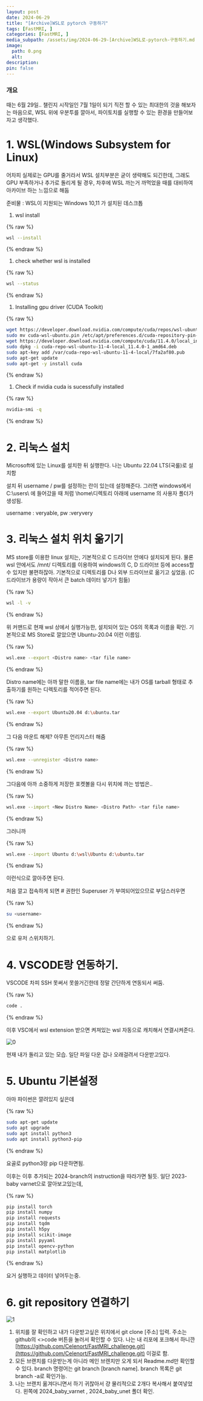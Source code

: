 ```yaml
---
layout: post
date: 2024-06-29
title: "[Archive]WSL로 pytorch 구동하기"
tags: [FastMRI, ]
categories: [FastMRI, ]
media_subpath: /assets/img/2024-06-29-[Archive]WSL로-pytorch-구동하기.md
image:
  path: 0.png
  alt:  
description:  
pin: false
---
```



### 개요


때는 6월 29일.. 챌린지 시작일인 7월 1일이 되기 직전 할 수 있는 최대한의 것을 해보자는 마음으로, WSL 위에 우분투를 깔아서, 파이토치를 실행할 수 있는 환경을 만들어보자고 생각했다. 


# 1. WSL(Windows Subsystem for Linux) 


어차피 실제로는 GPU를 줄거라서 WSL 설치부분은 굳이 생략해도 되긴한데, 그래도 GPU 부족하거나 추가로 돌리게 될 경우, 차후에 WSL 까는거 까먹었을 때를 대비하여 아카이브 하는 느낌으로 해둠


준비물 : WSL이 지원되는 Windows 10,11 가 설치된 데스크톱

1. wsl install


{% raw %}
```bash
wsl --install
```
{% endraw %}


1. check whether wsl is installed


{% raw %}
```bash
wsl --status
```
{% endraw %}


1. Installing gpu driver (CUDA Toolkit)


{% raw %}
```bash
wget https://developer.download.nvidia.com/compute/cuda/repos/wsl-ubuntu/x86_64/cuda-wsl-ubuntu.pin
sudo mv cuda-wsl-ubuntu.pin /etc/apt/preferences.d/cuda-repository-pin-600
wget https://developer.download.nvidia.com/compute/cuda/11.4.0/local_installers/cuda-repo-wsl-ubuntu-11-4-local_11.4.0-1_amd64.deb
sudo dpkg -i cuda-repo-wsl-ubuntu-11-4-local_11.4.0-1_amd64.deb
sudo apt-key add /var/cuda-repo-wsl-ubuntu-11-4-local/7fa2af80.pub
sudo apt-get update
sudo apt-get -y install cuda
```
{% endraw %}


1. Check if nvidia cuda is sucessfully installed


{% raw %}
```bash
nvidia-smi -q
```
{% endraw %}



# 2. 리눅스 설치


Microsoft에 있는 Linux를 설치한 뒤 실행한다. 나는 Ubuntu 22.04 LTS(국룰)로 설치함


설치 뒤 username / pw를 설정하는 란이 있는데 설정해준다. 그러면 windows에서 C:\users\ 에 들어갔을 때 처럼 \home\디렉토리 아래에 username 의 사용자 폴더가 생성됨.


username : veryable, pw :veryvery


# 3. 리눅스 설치 위치 옮기기


MS store를 이용한 linux 설치는, 기본적으로 C 드라이브 안에다 설치되게 된다. 물론 wsl 안에서도 /mnt/ 디렉토리를 이용하여 windows의 C, D 드라이브 등에 access할 수 있지만 불편하잖아. 기본적으로 디렉토리를 D나 외부 드라이브로 옮기고 싶었음. (C 드라이브가 용량이 작아서 큰 batch 데이터 넣기가 힘듦)



{% raw %}
```bash
wsl -l -v
```
{% endraw %}



위 커맨드로 현재 wsl 상에서 실행가능한, 설치되어 있는 OS의 목록과 이름을 확인. 기본적으로 MS Store로 깔았으면 Ubuntu-20.04 이런 이름임.



{% raw %}
```bash
wsl.exe --export <Distro name> <tar file name>
```
{% endraw %}



Distro name에는 아까 말한 이름을, tar file name에는 내가 OS를 tarball 형태로 추출하기를 원하는 디렉토리를 적어주면 된다.



{% raw %}
```bash
wsl.exe --export Ubuntu20.04 d:\ubuntu.tar
```
{% endraw %}



그 다음 마운트 해제? 아무튼 언리지스터 해줌



{% raw %}
```bash
wsl.exe --unregister <Distro name>
```
{% endraw %}



그다음에 아까 소중하게 저장한 포켓볼을 다시 위치에 까는 방법은..



{% raw %}
```bash
wsl.exe --import <New Distro Name> <Distro Path> <tar file name>
```
{% endraw %}



그러니까



{% raw %}
```bash
wsl.exe --import Ubuntu d:\wsl\Ubuntu d:\ubuntu.tar
```
{% endraw %}



이런식으로 깔아주면 된다.


처음 깔고 접속하게 되면 # 권한인 Superuser 가 부여되어있으므로 부담스러우면 



{% raw %}
```bash
su <username>
```
{% endraw %}



으로 유저 스위치하기.


# 4. VSCODE랑 연동하기.


VSCODE 차피 SSH 못써서 못쓸거긴한데 정말 간단하게 연동되서 써둠.



{% raw %}
```bash
code .
```
{% endraw %}



이후 VSC에서 wsl extension 받으면 켜져있는 wsl 자동으로 캐치해서 연결시켜준다. 


![0](/0.png)


현재 내가 돌리고 있는 모습. 일단 파일 다운 겁나 오래걸려서 다운받고있다. 


# 5. Ubuntu 기본설정


아마 파이썬은 깔려있지 싶은데



{% raw %}
```bash
sudo apt-get update
sudo apt upgrade
sudo apt install python3
sudo apt install python3-pip
```
{% endraw %}



요골로 python3랑 pip 다운하면됨.


이후는 이후 추가되는 2024-branch의 instruction을 따라가면 될듯. 일단 2023-baby varnet으로 깔아보고있는데,



{% raw %}
```bash
pip install torch
pip install numpy
pip install requests
pip install tqdm
pip install h5py
pip install scikit-image
pip install pyyaml
pip install opencv-python
pip install matplotlib
```
{% endraw %}



요거 실행하고 데이터 넣어두는중. 


# 6. git repository 연결하기


![1](/1.png)

1. 위치를 잘 확인하고 내가 다운받고싶은 위치에서 git clone [주소] 입력. 주소는 github의 <>code 버튼을 눌러서 확인할 수 있다. 나는 내 리포에 포크해서 하니깐 [https://github.com/Celenort/FastMRI_challenge.git](https://github.com/Celenort/FastMRI_challenge.git) 이걸로 함.
2. 모든 브랜치를 다운받는게 아니라 메인 브렌치만 오게 되서 Readme.md만 확인할 수 있다. branch 명령어는 git branch [branch name]. branch 목록은 git branch -a로 확인가능.
3. 나는 브랜치 옮겨다니면서 하기 귀찮아서 걍 물리적으로 2개다 복사해서 붙여넣었다. 왼쪽에 2024_baby_varnet , 2024_baby_unet 폴더 확인.


<script>
  window.MathJax = {
    tex: {
      macros: {
        R: "\\mathbb{R}",
        N: "\\mathbb{N}",
        Z: "\\mathbb{Z}",
        Q: "\\mathbb{Q}",
        C: "\\mathbb{C}",
        proj: "\\operatorname{proj}",
        rank: "\\operatorname{rank}",
        im: "\\operatorname{im}",
        dom: "\\operatorname{dom}",
        codom: "\\operatorname{codom}",
        argmax: "\\operatorname*{arg\,max}",
        argmin: "\\operatorname*{arg\,min}"
      },
      tags: "ams",
      strict: false
    },
    options: {
      skipHtmlTags: ["script", "noscript", "style", "textarea", "pre"]
    }
  };
</script>
<script async src="https://cdn.jsdelivr.net/npm/mathjax@3/es5/tex-mml-chtml.js"></script>
